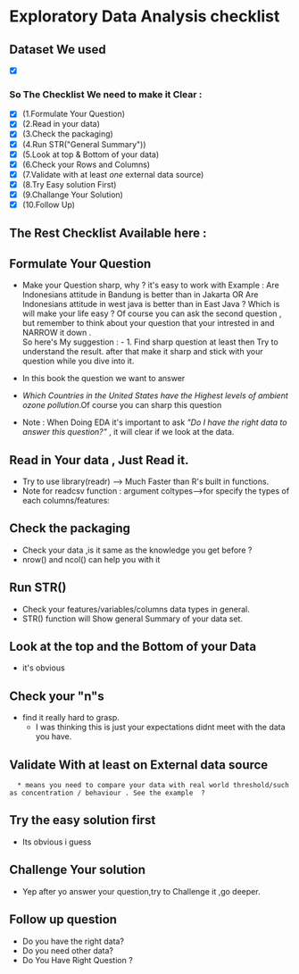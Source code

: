 # Exploratory Data Analysis checklist
## Dataset We used
- [x] []()

### So The Checklist We need to make it Clear :
- [x] (1.Formulate Your Question)
- [x] (2.Read in your data)
- [x] (3.Check the packaging)
- [x] (4.Run STR("General Summary"))
- [x] (5.Look at top & Bottom of your data)
- [x] (6.Check your Rows and Columns)
- [x] (7.Validate with at least *one* external data source)
- [x] (8.Try Easy solution First)
- [x] (9.Challange Your Solution)
- [x] (10.Follow Up)

## The Rest Checklist Available here :

## Formulate Your Question
 - Make your Question sharp, why ?  it's easy to work with
 Example : Are Indonesians attitude in Bandung is better than in Jakarta  OR
 Are Indonesians attitude in west java is better than in East Java ? Which is will make your life easy ? Of course you can ask the second question , but remember to think about your question that your intrested in and NARROW it down .  
 So here's My suggestion : - 1. Find sharp question at least then Try to understand the result. after that make it sharp and stick with your question while you dive into it.
 * In this book the question we want to answer
  * *Which Countries in the United States have the Highest levels of ambient ozone pollution*.Of course you can sharp this question

  * Note : When Doing EDA it's important to ask *"Do I have the right data to answer this question?"* , it will clear if we look at the data.

## Read in Your data , Just Read it.
  * Try to use library(readr) --> Much Faster than R's built in functions.
  * Note for readcsv function : argument coltypes-->for specify the types of each columns/features:

## Check the packaging
  * Check your data ,is it same as the knowledge you get before ?
  * nrow() and ncol() can help you with it

## Run STR()
  * Check your features/variables/columns data types in general.
  * STR() function will Show general Summary of your data set.

## Look at the top and the Bottom of your Data
  * it's obvious

## Check your "n"s
  * find it really hard to grasp.
    * I was thinking this is just your expectations didnt meet with the data you have.
## Validate With at least on External data source
      * means you need to compare your data with real world threshold/such as concentration / behaviour . See the example  ?
##  Try the easy solution first
  * Its obvious i guess

## Challenge Your solution  
  * Yep after yo answer your question,try to Challenge it ,go deeper.
## Follow up question
  * Do you have the right data?
  * Do you need other data?
  * Do You Have Right Question ?
